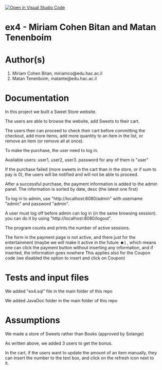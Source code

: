 [![Open in Visual Studio Code](https://classroom.github.com/assets/open-in-vscode-f059dc9a6f8d3a56e377f745f24479a46679e63a5d9fe6f495e02850cd0d8118.svg)](https://classroom.github.com/online_ide?assignment_repo_id=7370503&assignment_repo_type=AssignmentRepo)
# ex4 - Miriam Cohen Bitan and Matan Tenenboim
<h1>Author(s)</h1>
<ol>
<li>Miriam Cohen Bitan, miriamco@edu.hac.ac.il</li>
<li>Matan Tenenboim, matante@edu.hac.ac.il</li>
</ol>

<h1>Documentation</h1>
<p>
In this project we built a Sweet Store website.

The users are able to browse the website, add Sweets to their cart.

The users then can proceed to check their cart before committing the checkout, add more items, add more quantity to an item in the list, or remove an item (or remove all at once).

To make the purchase, the user need to log in.

Available users:
user1, user2, user3.
password for any of them is "user"

If the purchase failed (more sweets in the cart than in the store, or if sum to pay is 0), the users will be notified and will not be able to proceed.

After a successful purchase, the payment information is added to the admin panel. The information is sorted by date, desc (the latest one first)
 
To log in to admin, use "http://localhost:8080/admin" with username "admin" and password "admin".

A user must log off before admin can log in (in the same browsing session). you can do it by using "http://localhost:8080/logout".

The program counts and prints the number of active sessions.

The form in the payment page is not active, and there just for the entertainment (maybe we will make it active in the future ☻)
, which means one can click the payment button without inserting any information, and if inserted, the information goes nowhere
This applies also for the Coupon code (we disabled the option to insert and click on Coupon)


</p>
<h1>Tests and input files</h1>
<p> We added "ex4.sql" file in the main folder of this repo

We added JavaDoc folder in the main folder of this repo
</p>
<h1>Assumptions</h1>
<p>
We made a store of Sweets rather than Books (approved by Solange)

As written above, we added 3 users to get the bonus.

In the cart, if the users want to update the amount of an item manually, they can insert the number to the text box, and click on the refresh icon next to it.

</p>

